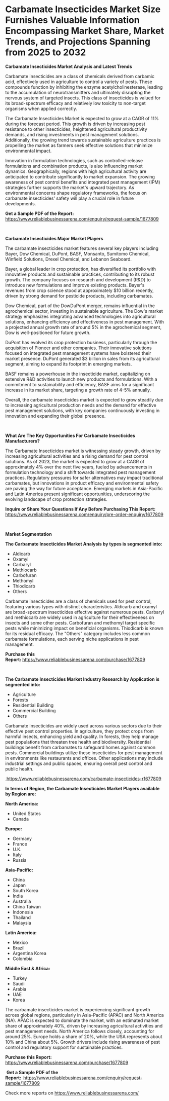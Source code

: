 <p><h1>Carbamate Insecticides Market Size Furnishes Valuable Information Encompassing Market Share, Market Trends, and Projections Spanning from 2025 to 2032</h1></p><p><strong>Carbamate Insecticides Market Analysis and Latest Trends</strong></p>
<p><p>Carbamate insecticides are a class of chemicals derived from carbamic acid, effectively used in agriculture to control a variety of pests. These compounds function by inhibiting the enzyme acetylcholinesterase, leading to the accumulation of neurotransmitters and ultimately disrupting the nervous system of targeted insects. This class of insecticides is valued for its broad-spectrum efficacy and relatively low toxicity to non-target organisms when applied correctly.</p><p>The Carbamate Insecticides Market is expected to grow at a CAGR of 11% during the forecast period. This growth is driven by increasing pest resistance to other insecticides, heightened agricultural productivity demands, and rising investments in pest management solutions. Additionally, the growing trend towards sustainable agriculture practices is propelling the market as farmers seek effective solutions that minimize environmental impact. </p><p>Innovation in formulation technologies, such as controlled-release formulations and combination products, is also influencing market dynamics. Geographically, regions with high agricultural activity are anticipated to contribute significantly to market expansion. The growing awareness of pest control benefits and integrated pest management (IPM) strategies further supports the market's upward trajectory. As environmental concerns shape regulatory frameworks, the focus on carbamate insecticides' safety will play a crucial role in future developments.</p></p>
<p><strong>Get a Sample PDF of the Report:&nbsp;</strong> <a href="https://www.reliablebusinessarena.com/enquiry/request-sample/1677809?utm_campaign=1871&utm_medium=2&utm_source=Github&utm_content=ia&utm_term=28022025&utm_id=carbamate-insecticides">https://www.reliablebusinessarena.com/enquiry/request-sample/1677809</a></p>
<p>&nbsp;</p>
<p><strong>Carbamate Insecticides Major Market Players</strong></p>
<p><p>The carbamate insecticides market features several key players including Bayer, Dow Chemical, DuPont, BASF, Monsanto, Sumitomo Chemical, Winfield Solutions, Drexel Chemical, and Lebanon Seaboard. </p><p>Bayer, a global leader in crop protection, has diversified its portfolio with innovative products and sustainable practices, contributing to its robust growth. The company focuses on research and development (R&D) to introduce new formulations and improve existing products. Bayer's revenues from crop science stood at approximately $10 billion recently, driven by strong demand for pesticide products, including carbamates.</p><p>Dow Chemical, part of the DowDuPont merger, remains influential in the agrochemical sector, investing in sustainable agriculture. The Dow's market strategy emphasizes integrating advanced technologies into agricultural solutions, enhancing efficiency and effectiveness in pest management. With a projected annual growth rate of around 5% in the agrochemical segment, Dow is well-positioned for future growth.</p><p>DuPont has evolved its crop protection business, particularly through the acquisition of Pioneer and other companies. Their innovative solutions focused on integrated pest management systems have bolstered their market presence. DuPont generated $3 billion in sales from its agricultural segment, aiming to expand its footprint in emerging markets.</p><p>BASF remains a powerhouse in the insecticide market, capitalizing on extensive R&D activities to launch new products and formulations. With a commitment to sustainability and efficiency, BASF aims for a significant increase in its market share, targeting a growth rate of 4-5% annually.</p><p>Overall, the carbamate insecticides market is expected to grow steadily due to increasing agricultural production needs and the demand for effective pest management solutions, with key companies continuously investing in innovation and expanding their global presence.</p></p>
<p>&nbsp;</p>
<p><strong>What Are The Key Opportunities For Carbamate Insecticides Manufacturers?</strong></p>
<p><p>The Carbamate Insecticides market is witnessing steady growth, driven by increasing agricultural activities and a rising demand for pest control solutions. As of 2023, the market is expected to grow at a CAGR of approximately 4% over the next five years, fueled by advancements in formulation technology and a shift towards integrated pest management practices. Regulatory pressures for safer alternatives may impact traditional carbamates, but innovations in product efficacy and environmental safety are paving the way for future acceptance. Emerging markets in Asia-Pacific and Latin America present significant opportunities, underscoring the evolving landscape of crop protection strategies.</p></p>
<p><strong>Inquire or Share Your Questions If Any Before Purchasing This Report:</strong> <a href="https://www.reliablebusinessarena.com/enquiry/pre-order-enquiry/1677809?utm_campaign=1871&utm_medium=2&utm_source=Github&utm_content=ia&utm_term=28022025&utm_id=carbamate-insecticides">https://www.reliablebusinessarena.com/enquiry/pre-order-enquiry/1677809</a></p>
<p>&nbsp;</p>
<p><strong>Market Segmentation</strong></p>
<p><strong>The Carbamate Insecticides Market Analysis by types is segmented into:</strong></p>
<p><ul><li>Aldicarb</li><li>Oxamyl</li><li>Carbaryl</li><li>Methiocarb</li><li>Carbofuran</li><li>Methomyl</li><li>Thiodicarb</li><li>Others</li></ul></p>
<p><p>Carbamate insecticides are a class of chemicals used for pest control, featuring various types with distinct characteristics. Aldicarb and oxamyl are broad-spectrum insecticides effective against numerous pests. Carbaryl and methiocarb are widely used in agriculture for their effectiveness on insects and some other pests. Carbofuran and methomyl target specific pests while minimizing impact on beneficial organisms. Thiodicarb is known for its residual efficacy. The "Others" category includes less common carbamate formulations, each serving niche applications in pest management.</p></p>
<p><strong>Purchase this Report:&nbsp;</strong><a href="https://www.reliablebusinessarena.com/purchase/1677809?utm_campaign=1871&utm_medium=2&utm_source=Github&utm_content=ia&utm_term=28022025&utm_id=carbamate-insecticides">https://www.reliablebusinessarena.com/purchase/1677809</a></p>
<p>&nbsp;</p>
<p><strong>The Carbamate Insecticides Market Industry Research by Application is segmented into:</strong></p>
<p><ul><li>Agriculture</li><li>Forests</li><li>Residential Building</li><li>Commercial Building</li><li>Others</li></ul></p>
<p><p>Carbamate insecticides are widely used across various sectors due to their effective pest control properties. In agriculture, they protect crops from harmful insects, enhancing yield and quality. In forests, they help manage pest populations that threaten tree health and biodiversity. Residential buildings benefit from carbamates to safeguard homes against common pests. Commercial buildings utilize these insecticides for pest management in environments like restaurants and offices. Other applications may include industrial settings and public spaces, ensuring overall pest control and public health.</p></p>
<p><a href="https://www.reliablebusinessarena.com/carbamate-insecticides-r1677809?utm_campaign=1871&utm_medium=2&utm_source=Github&utm_content=ia&utm_term=28022025&utm_id=carbamate-insecticides">&nbsp;https://www.reliablebusinessarena.com/carbamate-insecticides-r1677809</a></p>
<p><strong>In terms of Region, the Carbamate Insecticides Market Players available by Region are:</strong></p>
<p>
    <p> <strong> North America: </strong>
        <ul>
            <li>United States</li>
            <li>Canada</li>
        </ul>
        </p> 
    <p> <strong> Europe: </strong>
        <ul>
            <li>Germany</li>
            <li>France</li>
            <li>U.K.</li>
            <li>Italy</li>
            <li>Russia</li>
        </ul>
        </p> 
    <p> <strong> Asia-Pacific: </strong>
        <ul>
            <li>China</li>
            <li>Japan</li>
            <li>South Korea</li>
            <li>India</li>
            <li>Australia</li>
            <li>China Taiwan</li>
            <li>Indonesia</li>
            <li>Thailand</li>
            <li>Malaysia</li>
        </ul>
        </p> 
    <p> <strong> Latin America: </strong>
        <ul>
            <li>Mexico</li>
            <li>Brazil</li>
            <li>Argentina Korea</li>
            <li>Colombia</li>
        </ul>
        </p> 
    <p> <strong> Middle East & Africa: </strong>
        <ul>
            <li>Turkey</li>
            <li>Saudi</li>
            <li>Arabia</li>
            <li>UAE</li>
            <li>Korea</li>
        </ul>
    </p>
    </p>
<p><p>The carbamate insecticides market is experiencing significant growth across global regions, particularly in Asia-Pacific (APAC) and North America (NA). APAC is expected to dominate the market, with an estimated market share of approximately 40%, driven by increasing agricultural activities and pest management needs. North America follows closely, accounting for around 25%. Europe holds a share of 20%, while the USA represents about 10% and China about 5%. Growth drivers include rising awareness of pest control and regulatory support for sustainable practices.</p></p>
<p><strong>Purchase this Report: </strong><a href="https://www.reliablebusinessarena.com/purchase/1677809?utm_campaign=1871&utm_medium=2&utm_source=Github&utm_content=ia&utm_term=28022025&utm_id=carbamate-insecticides">https://www.reliablebusinessarena.com/purchase/1677809</a></p>
<p>&nbsp;<strong>Get a Sample PDF of the Report:&nbsp;&nbsp;</strong><a href="https://www.reliablebusinessarena.com/enquiry/request-sample/1677809?utm_campaign=1871&utm_medium=2&utm_source=Github&utm_content=ia&utm_term=28022025&utm_id=carbamate-insecticides">https://www.reliablebusinessarena.com/enquiry/request-sample/1677809</a></p>
<p><strong></strong></p>
<p>Check more reports on <a href="https://www.reliablebusinessarena.com/?utm_campaign=1871&utm_medium=2&utm_source=Github&utm_content=ia&utm_term=28022025&utm_id=carbamate-insecticides">https://www.reliablebusinessarena.com/</a></p>